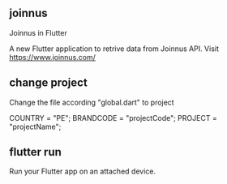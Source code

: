 ## joinnus
Joinnus in Flutter

A new Flutter application to retrive data from Joinnus API.
Visit https://www.joinnus.com/ 

## change project
Change the file according "global.dart" to project

COUNTRY = "PE";
BRANDCODE = "projectCode";
PROJECT = "projectName";

## flutter run 
Run your Flutter app on an attached device.

<!-- ## Getting Started

This project is a starting point for a Flutter application.

A few resources to get you started if this is your first Flutter project:

- [Lab: Write your first Flutter app](https://flutter.dev/docs/get-started/codelab)
- [Cookbook: Useful Flutter samples](https://flutter.dev/docs/cookbook)

For help getting started with Flutter, view our 
[online documentation](https://flutter.dev/docs), which offers tutorials, 
samples, guidance on mobile development, and a full API reference. -->
